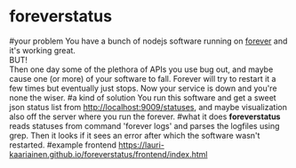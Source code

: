# foreverstatus

#your problem
You have a bunch of nodejs software running on <a href="https://github.com/foreverjs/forever">forever</a> 
and it's working great.<br/>
BUT!<br/>
Then one day some of the plethora of APIs you use bug out, and maybe cause one (or more) of your software to fall. 
Forever will try to restart it a few times but eventually just stops. Now your service is down and you're none the wiser.
#a kind of solution
You run this software and get a sweet json status list from <a href="http://localhost:9009/statuses">http://localhost:9009/statuses</a>, and maybe visualization also off the server where you run the forever.
#what it does
<b>foreverstatus</b> reads statuses from command 'forever logs' and parses the logfiles 
using grep. Then it looks if it sees an error after which the software wasn't restarted.
#example frontend
https://lauri-kaariainen.github.io/foreverstatus/frontend/index.html
